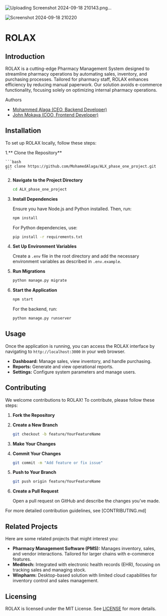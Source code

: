 
![Uploading Screenshot 2024-09-18 210143.png…]()


![Screenshot 2024-09-18 210220](https://github.com/user-attachments/assets/046c946d-69b2-4508-9fdf-107a4236d7f4)


# ROLAX

## Introduction

ROLAX is a cutting-edge Pharmacy Management System designed to streamline pharmacy operations by automating sales, inventory, and purchasing processes. Tailored for pharmacy staff, ROLAX enhances efficiency by reducing manual paperwork. Our solution avoids e-commerce functionality, focusing solely on optimizing internal pharmacy operations.

 Authors
- [Mohammed Alaga (CEO, Backend Developer)]() <!-- Replace with actual LinkedIn profile -->
- [John Mokaya (COO, Frontend Developer)](https://www.linkedin.com/in/john-mokaya-3b926a261) 

## Installation

To set up ROLAX locally, follow these steps:

1.** Clone the Repository**

    ```bash
    git clone https://github.com/MohamedAlaga/ALX_phase_one_project.git
    ```

2. **Navigate to the Project Directory**

    ```bash
    cd ALX_phase_one_project
    ```

3. **Install Dependencies**

    Ensure you have Node.js and Python installed. Then, run:

    ```bash
    npm install
    ```

    For Python dependencies, use:

    ```bash
    pip install -r requirements.txt
    ```

4. **Set Up Environment Variables**

    Create a `.env` file in the root directory and add the necessary environment variables as described in `.env.example`.

5. **Run Migrations**

    ```bash
    python manage.py migrate
    ```

6. **Start the Application**

    ```bash
    npm start
    ```

    For the backend, run:

    ```bash
    python manage.py runserver
    ```

## Usage

Once the application is running, you can access the ROLAX interface by navigating to `http://localhost:3000` in your web browser. 

- **Dashboard:** Manage sales, view inventory, and handle purchasing.
- **Reports:** Generate and view operational reports.
- **Settings:** Configure system parameters and manage users.

## Contributing

We welcome contributions to ROLAX! To contribute, please follow these steps:

1. **Fork the Repository**
2. **Create a New Branch**

    ```bash
    git checkout -b feature/YourFeatureName
    ```

3. **Make Your Changes**
4. **Commit Your Changes**

    ```bash
    git commit -m "Add feature or fix issue"
    ```

5. **Push to Your Branch**

    ```bash
    git push origin feature/YourFeatureName
    ```

6. **Create a Pull Request**

    Open a pull request on GitHub and describe the changes you’ve made.

For more detailed contribution guidelines, see [CONTRIBUTING.md]

## Related Projects

Here are some related projects that might interest you:

- **Pharmacy Management Software (PMS):** Manages inventory, sales, and vendor interactions. Tailored for larger chains with e-commerce features.
- **Meditech:** Integrated with electronic health records (EHR), focusing on tracking sales and managing stock.
- **Winpharm:** Desktop-based solution with limited cloud capabilities for inventory control and sales management.

## Licensing

ROLAX is licensed under the MIT License. See [LICENSE](LICENSE) for more details.


